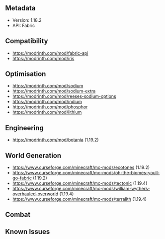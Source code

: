 ## Metadata
- Version: 1.18.2
- API: Fabric

## Compatibility

- https://modrinth.com/mod/fabric-api
- https://modrinth.com/mod/iris

## Optimisation

- https://modrinth.com/mod/sodium
- https://modrinth.com/mod/sodium-extra
- https://modrinth.com/mod/reeses-sodium-options
- https://modrinth.com/mod/indium
- https://modrinth.com/mod/phosphor
- https://modrinth.com/mod/lithium

## Engineering

- https://modrinth.com/mod/botania (1.19.2)

## World Generation
- https://www.curseforge.com/minecraft/mc-mods/ecotones (1.19.2)
- https://www.curseforge.com/minecraft/mc-mods/oh-the-biomes-youll-go-fabric (1.19.2)
- https://www.curseforge.com/minecraft/mc-mods/tectonic (1.19.4)
- https://www.curseforge.com/minecraft/mc-mods/william-wythers-overhauled-overworld (1.19.4)
- https://www.curseforge.com/minecraft/mc-mods/terralith (1.19.4)

## Combat

## Known Issues
